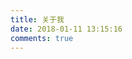 ```yaml
---
title: 关于我
date: 2018-01-11 13:15:16
comments: true
---
```

<!-- <center>一只学习前端的小菜鸟，欢迎分享知识。</center>
<center>From GYunZhi</center>
<center>QQ：1018017334</center>
<center>Email: 1018017334@qq.com<center> -->